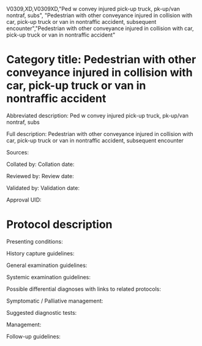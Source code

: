 V0309,XD,V0309XD,"Ped w convey injured pick-up truck, pk-up/van nontraf, subs", "Pedestrian with other conveyance injured in collision with car, pick-up truck or van in nontraffic accident, subsequent encounter","Pedestrian with other conveyance injured in collision with car, pick-up truck or van in nontraffic accident"
# Category title: Pedestrian with other conveyance injured in collision with car, pick-up truck or van in nontraffic accident

Abbreviated description: Ped w convey injured pick-up truck, pk-up/van nontraf, subs

Full description: Pedestrian with other conveyance injured in collision with car, pick-up truck or van in nontraffic accident, subsequent encounter

Sources:

Collated by:
Collation date:

Reviewed by:
Review date:

Validated by:
Validation date:

Approval UID:

# Protocol description

Presenting conditions:

History capture guidelines:

General examination guidelines:

Systemic examination guidelines:

Possible differential diagnoses with links to related protocols:

Symptomatic / Palliative management:

Suggested diagnostic tests:

Management:

Follow-up guidelines:

